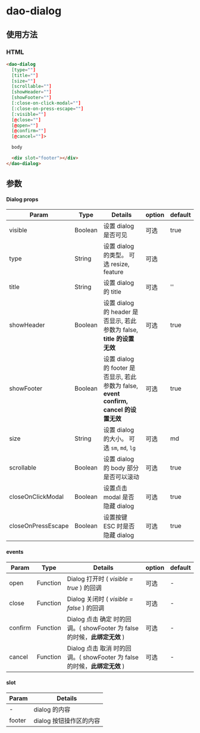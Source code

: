 # dao-dialog

## 使用方法

### HTML

```HTML
<dao-dialog
  [type=""]
  [title=""]
  [size=""]
  [scrollable=""]
  [showHeader=""]
  [showFooter=""]
  [:close-on-click-modal=""]
  [:close-on-press-escape=""]
  [:visible=""]
  [@close=""]
  [@open=""]
  [@confirm=""]
  [@cancel=""]>

  body

  <div slot="footer"></div>
</dao-dialog>
```

## 参数

#### Dialog props

Param | Type | Details | option | default
-|-|-|-|-
visible | Boolean | 设置 dialog 是否可见 | 可选 | true
type | String | 设置 dialog 的类型。 可选 resize, feature  | 可选 |
title | String | 设置 dialog 的 title | 可选 | ''
showHeader | Boolean | 设置 dialog 的 header 是否显示, 若此参数为 false,  __title 的设置无效__ | 可选 | true
showFooter | Boolean | 设置 dialog 的 footer 是否显示, 若此参数为 false, __event confirm, cancel 的设置无效__ | 可选 | true
size | String | 设置 dialog 的大小。 可选 <code>sm</code>, <code>md</code>, <code>lg</code> | 可选 | md
scrollable | Boolean | 设置 dialog 的 body 部分是否可以滚动 | 可选 | true
closeOnClickModal | Boolean | 设置点击 modal 是否隐藏 dialog | 可选 | true
closeOnPressEscape | Boolean | 设置按键 ESC 时是否隐藏 dialog | 可选 | true

#### events

Param | Type | Details | option | default
-|-|-|-|-
open | Function | Dialog 打开时 ( _visible = true_ ) 的回调  | 可选 | -
close | Function | Dialog 关闭时 ( _visible = false_ ) 的回调 | 可选 | -
confirm | Function | Dialog 点击 确定 时的回调。( showFooter 为 false 的时候，__此绑定无效__ ) | 可选 | -
cancel | Function | Dialog 点击 取消 时的回调。( showFooter 为 false 的时候，__此绑定无效__ ) | 可选 | -

#### slot

Param | Details
-|-
- | dialog 的内容
footer | dialog 按钮操作区的内容
